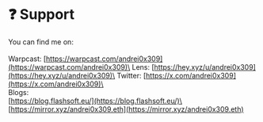 # ❓ Support

You can find me on: \
\
Warpcast: [https://warpcast.com/andrei0x309](https://warpcast.com/andrei0x309)\
Lens: [https://hey.xyz/u/andrei0x309](https://hey.xyz/u/andrei0x309)\
Twitter: [https://x.com/andrei0x309](https://x.com/andrei0x309)\
\
Blogs:\
[https://blog.flashsoft.eu/](https://blog.flashsoft.eu/)\
[https://mirror.xyz/andrei0x309.eth](https://mirror.xyz/andrei0x309.eth)
